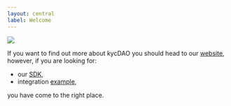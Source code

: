 ```yaml
---
layout: central
label: Welcome
---
```


![](https://blog.kycdao.xyz/content/images/2022/05/docs-cover.jpg)



If you want to find out more about kycDAO you should head to our [website](https://kycdao.xyz), however, if you are looking for:

* our [SDK](https://kycdao.github.io/kycdao-js-sdk/),
* integration [example](https://kycdao.github.io/sdk-example/),

you have come to the right place.
